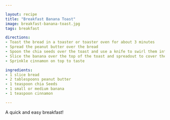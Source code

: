 ```yaml
---

layout: recipe
title: "Breakfast Banana Toast"
image: breakfast-banana-toast.jpg
tags: breakfast

directions:
- Toast the bread in a toaster or toaster oven for about 3 minutes
- Spread the peanut butter over the bread
- Spoon the chia seeds over the toast and use a knife to swirl them into the peanut butter until incorporated
- Slice the banana over the top of the toast and spreadout to cover the slice
- Sprinkle cinnamon on top to taste

ingredients:
- 1 slice bread
- 2 tablespoons peanut butter
- 1 teaspoon chia Seeds
- 1 small or medium banana
- 1 teaspoon cinnamon

---
```

A quick and easy breakfast!